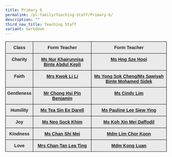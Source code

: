 ```yaml
---
title: Primary 6
permalink: /pl-family/Teaching-Staff/Primary-6/
description: ""
third_nav_title: Teaching Staff
variant: markdown
---
```

<style type="text/css">

.tg  {border-collapse:collapse;border-spacing:0;}

.tg td{border-color:black;border-style:solid;border-width:1px;font-family:Arial, sans-serif;font-size:14px;

  overflow:hidden;padding:10px 5px;word-break:normal;}

.tg th{border-color:black;border-style:solid;border-width:1px;font-family:Arial, sans-serif;font-size:14px;

  font-weight:normal;overflow:hidden;padding:10px 5px;word-break:normal;}

.tg .tg-n4qt{background-color:#EAEAEA;color:#222;font-weight:bold;text-align:center;vertical-align:top}

.tg .tg-a7kh{background-color:#EAEAEA;color:#0857AE;font-weight:bold;text-align:center;vertical-align:top}

</style>

<table class="tg">

<thead><tr><th class="tg-n4qt">Class</th><th class="tg-n4qt">Form Teacher</th><th class="tg-n4qt">Form Teacher</th></tr>

</thead>

<tbody><tr><td class="tg-n4qt">Charity</td><td class="tg-a7kh"><a href="mailto:nur_khairunnisa_abdul_kepli@moe.edu.sg">Ms Nur Khairunnisa Binte Abdul Kepli<span style="font-weight:600;text-decoration:none;color:#0857AE"></span></a></td><td class="tg-a7kh"><a href="mailto:hng_sze_hooi@moe.edu.sg">Ms Hng Sze Hooi<span style="font-weight:600;text-decoration:none;color:#0857AE"></span></a></td></tr><tr><td class="tg-n4qt">Faith</td><td class="tg-a7kh"><a href="mailto:soon_li_li@moe.edu.sg">Mrs Kwok Li Li<span style="font-weight:600;text-decoration:none;color:#0857AE"></span></a></td><td class="tg-a7kh"><a href="mailto:yong_sok_cheng@moe.edu.sg">Ms Yong Sok Cheng/Ms Sawiyah Binte Mohamed Sidek<span style="font-weight:600;text-decoration:none;color:#0857AE"></span></a></td></tr><tr><td class="tg-n4qt">Gentleness</td><td class="tg-a7kh"><a href="mailto:chong_hsi_pin_benjamin@moe.edu.sg">Mr Chong Hsi Pin Benjamin <span style="font-weight:600;text-decoration:none;color:#0857AE"></span></a></td><td class="tg-a7kh"><a href="mailto:lim_cindy@moe.edu.sg">Ms Cindy Lim<span style="font-weight:600;text-decoration:none;color:#0857AE"></span></a></td></tr><tr><td class="tg-n4qt">Humility</td><td class="tg-a7kh"><a href="mailto:tea_sin_ee_darell@moe.edu.sg">Ms Tea Sin Ee Darell<span style="font-weight:600;text-decoration:none;color:#0857AE"></span></a></td><td class="tg-a7kh"><a href="mailto:lee_siew_ying_pauline@moe.edu.sg">Ms Pauline Lee Siew Ying<span style="font-weight:600;text-decoration:none;color:#0857AE"></span></a></td></tr><tr><td class="tg-n4qt">Joy</td><td class="tg-a7kh"><a href="mailto:neo_sock_khim_a@schools,gov.sg">Ms Neo Sock Khim<span style="font-weight:600;text-decoration:none;color:#0857AE"></span></a></td><td class="tg-a7kh"><a href="mailto:koh_xin_mei_daffodil@moe.edu.sg">Ms Koh Xin Mei Daffodil<span style="font-weight:600;text-decoration:none;color:#0857AE"></span></a></td></tr><tr><td class="tg-n4qt">Kindness</td><td class="tg-a7kh"><a href="mailto:chan_shi_mei@moe.edu.sg">Ms Chan Shi Mei <span style="font-weight:600;text-decoration:none;color:#0857AE"></span></a></td><td class="tg-a7kh"><a href="mailto:lim_chor_koon@moe.edu.sg">Mdm Lim Chor Koon<span style="font-weight:600;text-decoration:none;color:#0857AE"></span></a></td></tr><tr><td class="tg-n4qt">Love</td><td class="tg-a7kh"><a href="mailto:chan-tan_lea_ting@moe.edu.sg">Mrs Chan-Tan Lea Ting<span style="font-weight:600;text-decoration:none;color:#0857AE"></span></a></td><td class="tg-a7kh"><a href="mailto:kong_luan@moe.edu.sg">Mdm Kong Luan<span style="font-weight:600;text-decoration:none;color:#0857AE"></span></a></td></tr><tr></tr>

</tbody>

</table>